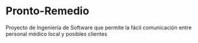 # Pronto-Remedio
Proyecto de Ingeniería de Software que permite la fácil comunicación entre personal médico local y posibles clientes
